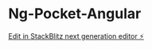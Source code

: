 # Ng-Pocket-Angular

[Edit in StackBlitz next generation editor ⚡️](https://stackblitz.com/~/github.com/Hairax/Ng-Pocket-Angular)